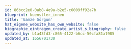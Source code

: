 ```yaml
---
id: 86bcc2e0-0ab8-4e9a-b2e5-c6009ff92a7b
blueprint: kuenstler_innen
title: 'Gamze Görgun'
hat_eigene_website_has_own_website: false
biographie_eintragen_create_artist_s_biography: false
updated_by: b1a43fd3-c865-4122-b6cc-50cfa81a1985
updated_at: 1656701730
---
```

